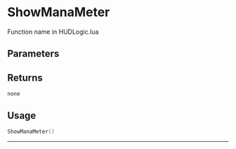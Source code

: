 # ShowManaMeter

Function name in HUDLogic.lua

## Parameters

## Returns

`none`

## Usage

```lua
ShowManaMeter()
```

---

